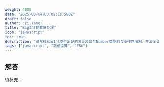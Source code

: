 ```yaml
---
weight: 4000
date: "2025-03-04T03:02:19.580Z"
draft: false
author: "zi.Yang"
title: "BigInt的数值处理"
icon: "javascript"
toc: true
description: "请解释BigInt类型出现的背景及其与Number类型的互操作性限制，并演示如何安全地进行BigInt与字符串之间的转换操作。"
tags: ["javascript", "数值运算", "ES6"]
---
```


## 解答

待补充...
